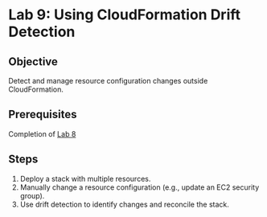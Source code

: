 # Lab 9: Using CloudFormation Drift Detection

## Objective

Detect and manage resource configuration changes outside CloudFormation.

## Prerequisites

Completion of [Lab 8](../Lab8_CloudFormation_StackSets/README.md)

## Steps

1. Deploy a stack with multiple resources.
2. Manually change a resource configuration (e.g., update an EC2 security group).
3. Use drift detection to identify changes and reconcile the stack.
